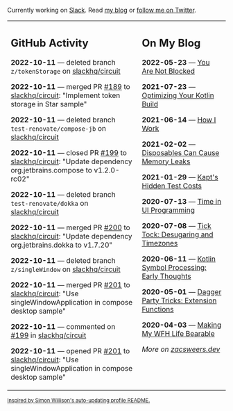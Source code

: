 Currently working on [Slack](https://slack.com/). Read [my blog](https://zacsweers.dev/) or [follow me on Twitter](https://twitter.com/ZacSweers).

<table><tr><td valign="top" width="60%">

## GitHub Activity
<!-- githubActivity starts -->
**2022-10-11** — deleted branch `z/tokenStorage` on [slackhq/circuit](https://github.com/slackhq/circuit)

**2022-10-11** — merged PR [#189](https://github.com/slackhq/circuit/pull/189) to [slackhq/circuit](https://github.com/slackhq/circuit): "Implement token storage in Star sample"

**2022-10-11** — deleted branch `test-renovate/compose-jb` on [slackhq/circuit](https://github.com/slackhq/circuit)

**2022-10-11** — closed PR [#199](https://github.com/slackhq/circuit/pull/199) to [slackhq/circuit](https://github.com/slackhq/circuit): "Update dependency org.jetbrains.compose to v1.2.0-rc02"

**2022-10-11** — deleted branch `test-renovate/dokka` on [slackhq/circuit](https://github.com/slackhq/circuit)

**2022-10-11** — merged PR [#200](https://github.com/slackhq/circuit/pull/200) to [slackhq/circuit](https://github.com/slackhq/circuit): "Update dependency org.jetbrains.dokka to v1.7.20"

**2022-10-11** — deleted branch `z/singleWindow` on [slackhq/circuit](https://github.com/slackhq/circuit)

**2022-10-11** — merged PR [#201](https://github.com/slackhq/circuit/pull/201) to [slackhq/circuit](https://github.com/slackhq/circuit): "Use singleWindowApplication in compose desktop sample"

**2022-10-11** — commented on [#199](https://github.com/slackhq/circuit/pull/199#issuecomment-1275097185) in [slackhq/circuit](https://github.com/slackhq/circuit)

**2022-10-11** — opened PR [#201](https://github.com/slackhq/circuit/pull/201) to [slackhq/circuit](https://github.com/slackhq/circuit): "Use singleWindowApplication in compose desktop sample"
<!-- githubActivity ends -->
</td><td valign="top" width="40%">

## On My Blog
<!-- blog starts -->
**2022-05-23** — [You Are Not Blocked](https://www.zacsweers.dev/you-are-not-blocked/)

**2021-07-23** — [Optimizing Your Kotlin Build](https://www.zacsweers.dev/optimizing-your-kotlin-build/)

**2021-06-14** — [How I Work](https://www.zacsweers.dev/how-i-work/)

**2021-02-02** — [Disposables Can Cause Memory Leaks](https://www.zacsweers.dev/disposables-can-cause-memory-leaks/)

**2021-01-29** — [Kapt's Hidden Test Costs](https://www.zacsweers.dev/kapts-hidden-test-costs/)

**2020-07-13** — [Time in UI Programming](https://www.zacsweers.dev/time-in-ui/)

**2020-07-08** — [Tick Tock: Desugaring and Timezones](https://www.zacsweers.dev/ticktock-desugaring-timezones/)

**2020-06-11** — [Kotlin Symbol Processing: Early Thoughts](https://www.zacsweers.dev/kotlin-symbol-processor-early-thoughts/)

**2020-05-01** — [Dagger Party Tricks: Extension Functions](https://www.zacsweers.dev/dagger-party-tricks-extension-functions/)

**2020-04-03** — [Making My WFH Life Bearable](https://www.zacsweers.dev/making-wfh-life-bearable/)
<!-- blog ends -->
_More on [zacsweers.dev](https://zacsweers.dev/)_
</td></tr></table>

<sub><a href="https://simonwillison.net/2020/Jul/10/self-updating-profile-readme/">Inspired by Simon Willison's auto-updating profile README.</a></sub>